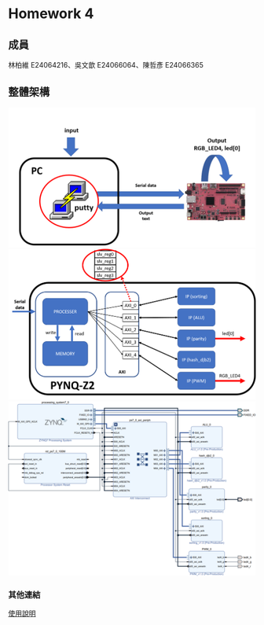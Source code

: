 # Homework 4
## 成員
林柏維 E24064216、吳文歆 E24066064、陳哲彥 E24066365
## 整體架構  
![整體架構](images/整體架構.png)  
![FPGA架構](images/FPGA架構圖.png)  
![total block diagram](images/Total_block_diagram.png)  
### 其他連結  
[使用說明](使用說明.md)



